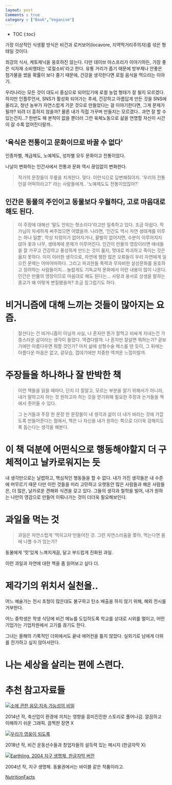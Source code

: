 ```yaml
---
layout: post
Comments : true
category : ["Book","Veganism"]
---
```


* TOC
{:toc}


가장 이상적인 식생활 방식은 비건과 로커보어(locavore, 지역먹거리주의자)를 섞은 형태일 것이다.


 최강의 식사, 케토제닉을 옹호하진 않는다. 다만 데이브 아스프리가 이야기하든, 가장 좋은 식자재 소비행태는 '로컬소비'라고 한다. 유통 거리가 좁기 때문에 방부제나 안좋은 첨가물을 썼을 확률이 보다 줄기 때문에, 건강을 생각한다면 로컬 음식을 먹으라는 이야기.

우리나라는 모든 것이 대도시 중심으로 되어있기에 로컬 농업 형태가 잘 될지 모르겠다. 하지만 인플루언서, SNS가 활성화 되어가는 추세, 건강하고 아름답게 만든 것을 SNS에 올리고, 청년 농부가 자연스럽게 가꾼 것으로 만들었다는 걸 이야기한다면, 그게 문제가 될까? 되려 더 흥하지 않을까? 물론 내가 직접 가꾸며 만들지는 모르겠다.. 과연 잘 할 수 있는건지...? 한번도 해 본적이 없을 뿐더러 그런 육체노동으로 삶을 연명할 자신이 시간이 갈 수록 없어진다랄까..

## '육식은 전통이고 문화이므로 바꿀 수 없다' 

인종차별, 계급제도, 노예제도, 성차별 모두 문화이고 전통이었다.

나날이 변화하는 인간사에서 전통과 문화 역시 끊임없이 변화한다.

> 작가의 문장들이 무릎을 치게한다. 맞다. 이런식으로 답변해줘야지. '우리의 전통인걸 어떡하라고?' 라는 사람들에게.. '노예제도도 전통이었잖아?'


## 인간은 동물의 주인이고 동물보다 우월하다, 고로 마음대로 해도 된다.

> 이 주장에 대해선 '말도 안되는 헛소리다'라고만 일축하고 있다. 조금 아쉽다. 작가님이 자세하게 써주었으면 어땠을까. 나라면, '인간도 역시 자연 생태계를 이루는 하나 일뿐', 막상 지렁이가 없어지거나, 꿀벌이 없어지면, 수분이 이루어지지 않아 꽃과 나무, 생태계에 문제가 이루어진다. 인간이 만물의 영장이라면 얘네들을 잘 가꾸고 건강하고 풍성하게 만드는 것이 옳지, 멋대로 파괴하고 죽이는 것은 옳지 못하다. 
> 이미 이러한 생각으로, 자연에 행한 많은 오류들이 우리 자연에게 일으킨 문제는 어마어마하다. 
> 그리고 파괴한들 폭력과 무자비한 살상문화를 옹호하고 장려하는 사람들이지... 
> 놀랍게도 기독교적 문화에서 이런 내용이 많이 나온다. 인간은 만물의 영장이므로 마음대로 해도 된다는...
> 사랑과 용서로 상생을 말하는 종교가 왜 이렇게 변질됐을까? 조금 징그럽기도 하다.



# 비거니즘에 대해 느끼는 것들이 많아지는 요즘.

> 잘산다는 건 비거니즘이 아닐까
> 사실, 나 혼자만 뭔가 잘먹고 비싸게 지내는건 가증스러운 삶이라는 생각이 들었다. 역겹다랄까. 나 혼자만 잘살면 뭐하는가? 겉보기에만 아름다우면 뭐할 것인가? 마치 삶에 성형수술 메스를 댄 듯이, 그 뒤에는 아름다운 마음은 없고, 겉모습, 껍데기에만 치중한 역겨운 느낌이랄까.



# 주장들을 하나하나 잘 반박한 책

>이런 책들을 읽을 때마다, 단지 더 잘알고, 모르는 부분을 알기 위해서가 아니라, 내가 말하고자 하는 것 원하고자 하는 것을 얻기위해 필요한 주장과 논거들을 책에서 줏어올 수 있다.

> 그 논거들과 주장 한 문장 한 문장들이 내 생각과 삶이 더 내가 바라는 것에 가깝도록 만들어준다는 점에서, 책은 나 자신을 내가 원하는 쪽으로 더더욱 강해지도록 돕는다는 생각을 해본다.

# 이 책 덕분에 어떤식으로 행동해야할지 더 구체적이고 날카로워지는 듯

내 생각만으로는 날렵하고, 핵심적인 행동들을 할 수 없다.
내가 가진 생각들은 내 수준에 머무르기 때문
다만 이런 것들을 미리 고민하고 오랫동안 많은 사람들과 해온 사람들은, 더 많은, 날카로운 견해와 식견을 갖고 있다.
그들의 생각과 철학을 빌어, 내가 원하는 나만의 영감으로 만들어 이뤄나가는 것이 더더욱 필요해보인다.



# 과일을 먹는 것

> 과일은 자연스럽게 '먹히고자'만들어진 것.
그런 자연스러움을 쫓아, 먹는다면 몸에 나쁠 수가 있는가?

동물에게 '맛'있게 느껴지게끔, 달고 부드럽게 진화된 과일.

이런 과일과 자연에 대한 책을 좀 읽어보고 싶다 더.

# 제각기의 위치서 실천을..

어느 예술가는 전시 초청이 많은대도 불구하고 탄소 배출을 하지 않기 위해, 해외 전시를 거부한다.

어느 중학생은 학생 식당에 비건 메뉴를 도입하도록 학교를 상대로 시위를 멀이고, 어떤 기업가는 기업차원에서 고기를 끊기도 한다.

그녀는 올해의 기록적인 더위에서도 끝내 에어컨을 틀지 않았다. 실외기로 남에게 더위를 전가하고 싶지 않아서란다.

# 나는 세상을 살리는 편에 스련다.



# 추천 참고자료들

[![소에 관한 음모:지속 가능성의 비밀](http://img.youtube.com/vi/JHEYY34RiYA/0.jpg)](http://www.youtube.com/watch?v=JHEYY34RiYA "소에 관한 음모:지속 가능성의 비밀")

2014년 작,
축산업이 환경에 끼치는 영향을 흥미진진한 스토리로 풀어나감.
깔끔하고 이해하기 쉬운 그래픽.
끔찍한 장면 X

[![우리가 영웅이 되도록](http://img.youtube.com/vi/goBKGTYl2fo/0.jpg)](http://www.youtube.com/watch?v=goBKGTYl2fo "우리가 영웅이 되도록")

2018년 작, 비건 운동선수들과 창업자들의 설득력 있는 메시지
(한글자막 X)

[![Earthling, 2004 지구 생명체, 한글자막 버전](http://img.youtube.com/vi/YlGAxXdvApM/0.jpg)](http://www.youtube.com/watch?v=YlGAxXdvApM "Earthling, 2004 지구 생명체, 한글자막 버전")

2004년 작, 지구 생명체. 동물권에서는 바이블 같은 작품이라고.

[NutritionFacts](https://nutritionfacts.org/topics/protein/)

